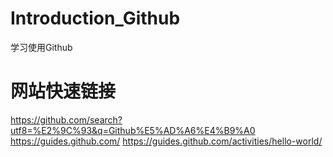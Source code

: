# Introduction_Github #
学习使用Github

# 网站快速链接 #
https://github.com/search?utf8=%E2%9C%93&q=Github%E5%AD%A6%E4%B9%A0
https://guides.github.com/
https://guides.github.com/activities/hello-world/
